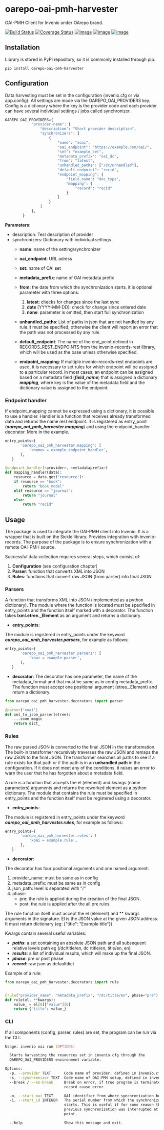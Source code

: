 # oarepo-oai-pmh-harvester
OAI-PMH Client for Invenio under OArepo brand.

[![Build Status](https://travis-ci.org/oarepo/oarepo-oai-pmh-harvester.svg?branch=master)](https://travis-ci.org/oarepo/oarepo-oai-pmh-harvester)
[![Coverage Status](https://coveralls.io/repos/github/oarepo/oarepo-oai-pmh-harvester/badge.svg?branch=master)](https://coveralls.io/github/oarepo/oarepo-oai-pmh-harvester?branch=master)
[![image][4]][5]
[![image][6]][7]
[![image][8]][9]

  [4]: https://img.shields.io/github/tag/oarepo/oarepo-oai-pmh-harvester.svg
  [5]: https://github.com/oarepo/oarepo-oai-pmh-harvester/releases
  [6]: https://img.shields.io/pypi/dm/oarepo-oai-pmh-harvester.svg
  [7]: https://pypi.python.org/pypi/oarepo-oai-pmh-harvester
  [8]: https://img.shields.io/github/license/oarepo/oarepo-oai-pmh-harvester.svg
  [9]: https://github.com/oarepo/oarepo-oai-pmh-harvester/blob/master/LICENSE

## Installation

Library is stored in PyPi repository, so it is commonly installed through pip.

```
pip install oarepo-oai-pmh-harvester
```

## Configuration

Data harvesting must be set in the configuration (invenio.cfg or via app.config). All settings are made via the OAREPO_OAI_PROVIDERS key. Config is a dictionary where the key is the provider code and each provider can have several individual settings / jobs called synchronizer.

```python
OAREPO_OAI_PROVIDERS={
            "provider-name": {
                "description": "Short provider description",
                "synchronizers": [
                    {
                        "name": "xoai",
                        "oai_endpoint": "https://example.com/oai/",
                        "set": "example_set",
                        "metadata_prefix": "oai_dc",
                        "from": "latest",
                        "unhandled_paths": ["/dc/unhandled"],
                        "default_endpoint": "recid",
                        "endpoint_mapping": {
                            "field_name": "doc_type",
                            "mapping": {
                                "record": "recid"
                            }
                        }
                    }
                ]
            },
        }
```
**Parameters**:
* description: Test description of provider
* synchronizers: Dictionary with individual settings
    * **name**: name of the setting/synchronizer
    * **oai_endpoint**: URL adress
    * **set**: name of OAI set
    * **metadata_prefix**: name of OAI metadata prefix
    * **from**: the date from which the synchronization starts, it is optional parameter with three options:
    
        1. **latest**: checks for changes since the last sync
        1. **date** [YYYY-MM-DD]: check for change since entered date
        1. **none**: parameter is omitted, then start full synchronization  
    * **unhandled_paths**: List of paths in json that are not handled by any rule.It must be specified, otherwise the client will report an error that the path was not processed by any rule.
    * **default_endpoint**: The name of the end_point defined in RECORDS_REST_ENDPOINTS from the invenio-records-rest
     library, which will be used as the base unless otherwise specified.
   * **endpoint_mapping**: If multiple invenio-records-rest endpoints are used, it is necessary to set rules for
    which endpoint will be assigned to a particular record. In most cases, an endpoint can be assigned based on a
     metadata field (***field_name***) that is assigned a dictionary ***mapping***, where key is the value of the
      metadata field and the dictionary value is assigned to the endpoint.
      
### Endpoint handler

If endpoint_mapping cannot be expressed using a dictionary, it is possible to use a handler. Handler is a function
 that receives already transformed data and returns the name rest endpoint. It is registered as entry_point
  (***oarepo_oai_pmh_harvester.mapping***) and using the endpoint_handler decorator. More in the example.
  
```python
entry_points={
       'oarepo_oai_pmh_harvester.mapping': [
           '<name> = example.endpoint_handler',
       ],
   }

```

```python
@endpoint_handler(<provider>, <metadataprefix>)
def mapping_handler(data):
    resource = data.get("resource"):
    if resource == "book":
        return "book_model"
    elif resource == "journal":
        return "journal"
    else:
        return "recid"

```

## Usage

The package is used to integrate the OAI-PMH client into Invenio. It is a wrapper that is built on the Sickle library.
Provides integration with invenio-records. The purpose of the package is to ensure synchronization with a remote OAI-PMH source.

Successful data collection requires several steps, which consist of:

1. **Configuration** (see configuration chapter)
1. **Parser**: function that converts XML into JSON
1. **Rules**: functions that convert raw JSON (from parser) into final JSON

### Parsers

A function that transforms XML into JSON (implemented as a python dictionary). The module where the function is located must be specified in entry_points and the function itself marked with a decorator. The function takes **lxml.etree._Element** as an argument and returns a dictionary.

* **entry_points**:

The module is registered in entry_points under the keyword ***oarepo_oai_pmh_harvester.parsers***, for example as
 follows: 
 
 ```python
entry_points={
        'oarepo_oai_pmh_harvester.parsers': [
            'xoai = example.parser',
        ],
    }
```

* **decorator**:
The decorator has one parameter, the name of the metadata_format and that must be same as in config metadata_prefix. The function must accept one positional argument (etree._Element) and return a dictionary.

```python
from oarepo_oai_pmh_harvester.decorators import parser

@parser("xoai")
def xml_to_json_parser(etree):
    ...some magic
    return dict_
```

### Rules

The raw parsed JSON is converted to the final JSON in the transformation. The built-in transformer recursively
 traverses the raw JSON and remaps the raw JSON to the final JSON. The transformer searches all paths to see if a
  rule exists for that path or if the path is in an **unhandled path** in the configuration. If it does not meet any
   of the conditions, it raises an error to warn the user that he has forgotten about a metadata field.
   
A rule is a function that accepts the el (element) and kwargs (name parameters) arguments and returns the reworked
 element as a python dictionary. The module that contains the rule must be specified in entry_points and the function itself must be registered using a decorator.
 
* **entry_points**:

The module is registered in entry_points under the keyword ***oarepo_oai_pmh_harvester.rules***, for example as
 follows: 
 
 ```python
entry_points={
        'oarepo_oai_pmh_harvester.rules': [
            'xoai = example.rule',
        ],
    }
```

* **decorator**:

The decorator has four positional arguments and one named argument:
1. provider_name: must be same as in config
2. metadata_prefix: must be same as in config
3. json_path: level is separated with "/"
4. phase: 
    * pre: the rule is applied during the creation of the final JSON.
    * post: the rule is applied after the all pre rules

     
The rule function itself must accept the el (element) and ** kwargs arguments in the signature. El is the JSON value
 at the given JSON address. It must return dictionary (eg: {"title": "Example title"})
 
 Kwargs contain several useful variables:
 * ***paths***: a set containing an absolute JSON path and all subsequent relative levels path eg (/dc/title/en, dc
 /title/en, title/en, en)
 * ***results***: a list of individual results, which will make up the final JSON.
 * ***phase***: pre or post phase
 * ***record***: raw json as defaultdict
 
 Example of a rule:

```python
from oarepo_oai_pmh_harvester.decorators import rule


@rule("provider_name", "metadata_prefix", "/dc/title/en", phase="pre")
def rule(el, **kwargs):
    value_ = el[0]["value"][0]
    return {"title": value_}
```

### CLI
If all components (config, parser, rules) are set, the program can be run via the CLI:

```bash
Usage: invenio oai run [OPTIONS]

  Starts harvesting the resources set in invenio.cfg through the
  OAREPO_OAI_PROVIDERS environment variable.

Options:
  -p, --provider TEXT      Code name of provider, defined in invenio.cfg
  -s, --synchronizer TEXT  Code name of OAI-PMH setup, defined in invenio.cfg
  --break / --no-break     Break on error, if true program is terminated when
                           record cause error

  -o, --start_oai TEXT     OAI identifier from where synchronization begin
  -i, --start_id INTEGER   The serial number from which the synchronization
                           starts. This is useful if for some reason the
                           previous synchronization was interrupted at some
                           point.

  --help                   Show this message and exit.

```
